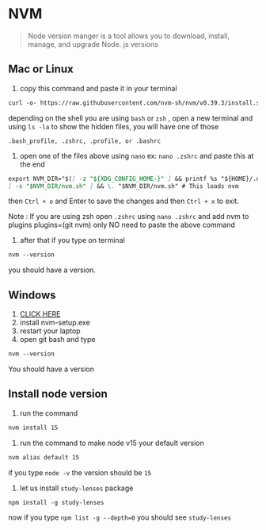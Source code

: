 # NVM

> Node version manger is a tool allows you to download, install, manage, and
> upgrade Node. js versions

## Mac or Linux

1. copy this command and paste it in your terminal

```Markdown
curl -o- https://raw.githubusercontent.com/nvm-sh/nvm/v0.39.3/install.sh | bash
```

depending on the shell you are using `bash` or `zsh` , open a new terminal and
using `ls -la` to show the hidden files, you will have one of those

`.bash_profile, .zshrc, .profile, or .bashrc`

1. open one of the files above using `nano` ex: `nano .zshrc` and paste this at
   the end

```Markdown
export NVM_DIR="$([ -z "${XDG_CONFIG_HOME-}" ] && printf %s "${HOME}/.nvm" || printf %s "${XDG_CONFIG_HOME}/nvm")"
[ -s "$NVM_DIR/nvm.sh" ] && \. "$NVM_DIR/nvm.sh" # This loads nvm
```

then `Ctrl + o` and Enter to save the changes and then `Ctrl + x` to exit.

Note : If you are using zsh open `.zshrc` using `nano .zshrc` and add nvm to
plugins plugins=(git nvm) only NO need to paste the above command

1. after that if you type on terminal

```Markdown
nvm --version
```

you should have a version.

## Windows

1. [CLICK HERE](https://github.com/coreybutler/nvm-windows/releases)
2. install nvm-setup.exe
3. restart your laptop
4. open git bash and type

```Markdown
nvm --version
```

You should have a version

## Install node version

1. run the command

```Markdown
nvm install 15
```

1. run the command to make node v15 your default version

```Markdown
nvm alias default 15
```

if you type `node -v` the version should be `15`

1. let us install `study-lenses` package

```Markdown
npm install -g study-lenses
```

now if you type `npm list -g --depth=0` you should see `study-lenses`
